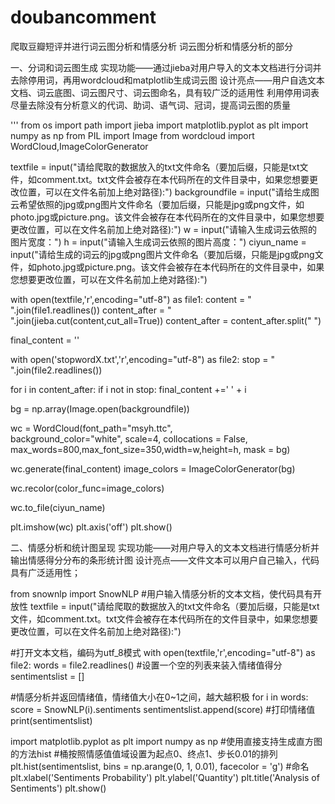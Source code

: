 # doubancomment
爬取豆瓣短评并进行词云图分析和情感分析
词云图分析和情感分析的部分


一、分词和词云图生成
实现功能——通过jieba对用户导入的文本文档进行分词并去除停用词，再用wordcloud和matplotlib生成词云图
设计亮点——用户自选文本文档、词云底图、词云图尺寸、词云图命名，具有较广泛的适用性
         利用停用词表尽量去除没有分析意义的代词、助词、语气词、冠词，提高词云图的质量
         


'''
from os import path 
import jieba
import matplotlib.pyplot as plt
import numpy as np 
from PIL import Image
from wordcloud import WordCloud,ImageColorGenerator

textfile = input("请给爬取的数据放入的txt文件命名（要加后缀，只能是txt文件，如comment.txt。txt文件会被存在本代码所在的文件目录中，如果您想要更改位置，可以在文件名前加上绝对路径):")
backgroundfile = input("请给生成图云希望依照的jpg或png图片文件命名（要加后缀，只能是jpg或png文件，如photo.jpg或picture.png。该文件会被存在本代码所在的文件目录中，如果您想要更改位置，可以在文件名前加上绝对路径):")
w = input("请输入生成词云依照的图片宽度：")
h = input("请输入生成词云依照的图片高度：")
ciyun_name = input("请给生成的词云的jpg或png图片文件命名（要加后缀，只能是jpg或png文件，如photo.jpg或picture.png。该文件会被存在本代码所在的文件目录中，如果您想要更改位置，可以在文件名前加上绝对路径):")

with open(textfile,'r',encoding="utf-8") as file1:
    content = " ".join(file1.readlines())
    content_after = " ".join(jieba.cut(content,cut_all=True))
    content_after = content_after.split(" ")

final_content = ''

with open('stopwordX.txt','r',encoding="utf-8") as file2:
    stop = " ".join(file2.readlines()) 

for i in content_after:
    if i not in stop:
        final_content +=' ' + i


bg = np.array(Image.open(backgroundfile))

wc = WordCloud(font_path="msyh.ttc",\
               background_color="white",
               scale=4,
               collocations = False,
               max_words=800,max_font_size=350,width=w,height=h,
               mask = bg)

wc.generate(final_content)
image_colors = ImageColorGenerator(bg)

wc.recolor(color_func=image_colors)

wc.to_file(ciyun_name)

plt.imshow(wc)
plt.axis('off')
plt.show()




二、情感分析和统计图呈现
实现功能——对用户导入的文本文档进行情感分析并输出情感得分分布的条形统计图
设计亮点——文件文本可以用户自己输入，代码具有广泛适用性；
          

from snownlp import SnowNLP
#用户输入情感分析的文本文档，使代码具有开放性
textfile = input("请给爬取的数据放入的txt文件命名（要加后缀，只能是txt文件，如comment.txt。txt文件会被存在本代码所在的文件目录中，如果您想要更改位置，可以在文件名前加上绝对路径):")

#打开文本文档，编码为utf_8模式
with open(textfile,'r',encoding="utf-8") as file2:
    words = file2.readlines()
    #设置一个空的列表来装入情绪值得分
    sentimentslist = []
    
#情感分析并返回情绪值，情绪值大小在0~1之间，越大越积极
for i in words:
    score = SnowNLP(i).sentiments
    sentimentslist.append(score)
#打印情绪值   
print(sentimentslist)


import matplotlib.pyplot as plt
import numpy as np
#使用直接支持生成直方图的方法hist
#桶按照情感值值域设置为起点0、终点1、步长0.01的排列
plt.hist(sentimentslist, bins = np.arange(0, 1, 0.01), facecolor = 'g')
#命名
plt.xlabel('Sentiments Probability')
plt.ylabel('Quantity')
plt.title('Analysis of Sentiments')
plt.show()

